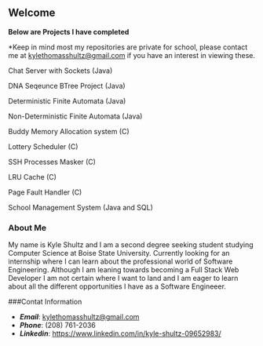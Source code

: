 ## Welcome 

**Below are Projects I have completed**

*Keep in mind most my repositories are private for school, please contact me at kylethomasshultz@gmail.com if you have an interest in viewing these.

Chat Server with Sockets (Java)

DNA Seqeunce BTree Project (Java)

Deterministic Finite Automata (Java)

Non-Deterministic Finite Automata (Java)

Buddy Memory Allocation system (C)

Lottery Scheduler (C)

SSH Processes Masker (C)

LRU Cache (C)

Page Fault Handler (C)

School Management System (Java and SQL)

### About Me

My name is Kyle Shultz and I am a second degree seeking student studying Computer Science at Boise State University.  Currently looking for an internship where I can learn about the professional world of Software Engineering.  Although I am leaning towards becoming a Full Stack Web Developer I am not certain where I want to land and I am eager to learn about all the different opportunities I have as a Software Engineeer. 

###Contat Information

- ***Email***: kylethomasshultz@gmail.com
- ***Phone***: (208) 761-2036
- ***Linkedin***: https://www.linkedin.com/in/kyle-shultz-09652983/
